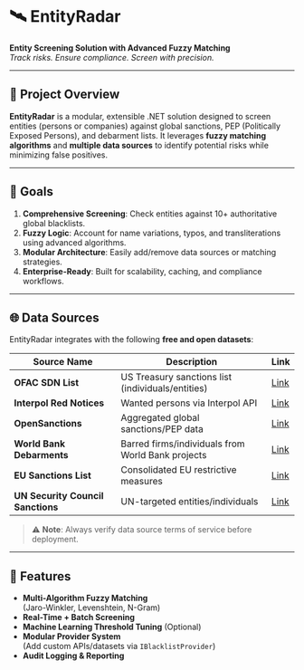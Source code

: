 ﻿# 🛰️ EntityRadar

**Entity Screening Solution with Advanced Fuzzy Matching**  
*Track risks. Ensure compliance. Screen with precision.*

---

## 📌 Project Overview

**EntityRadar** is a modular, extensible .NET solution designed to screen entities (persons or companies) against global sanctions, PEP (Politically Exposed Persons), and debarment lists. It leverages **fuzzy matching algorithms** and **multiple data sources** to identify potential risks while minimizing false positives.

---

## 🎯 Goals

1. **Comprehensive Screening**: Check entities against 10+ authoritative global blacklists.
2. **Fuzzy Logic**: Account for name variations, typos, and transliterations using advanced algorithms.
3. **Modular Architecture**: Easily add/remove data sources or matching strategies.
4. **Enterprise-Ready**: Built for scalability, caching, and compliance workflows.

---

## 🌐 Data Sources

EntityRadar integrates with the following **free and open datasets**:

| Source Name | Description | Link |
|-------------|-------------|------|
| **OFAC SDN List** | US Treasury sanctions list (individuals/entities) | [Link](https://home.treasury.gov/policy-issues/financial-sanctions/consolidated-sanctions-list-data-formats-data-schemas) |
| **Interpol Red Notices** | Wanted persons via Interpol API | [Link](https://www.interpol.int/How-we-work/Notices/View-Red-Notices) |
| **OpenSanctions** | Aggregated global sanctions/PEP data | [Link](https://www.opensanctions.org/) |
| **World Bank Debarments** | Barred firms/individuals from World Bank projects | [Link](http://projects.worldbank.org/debarred-firms-and-individuals) |
| **EU Sanctions List** | Consolidated EU restrictive measures | [Link](https://data.europa.eu/data/datasets/consolidated-list-of-sanctions?locale=en) |
| **UN Security Council Sanctions** | UN-targeted entities/individuals | [Link](https://scsanctions.un.org/search/) |

> ⚠️ **Note**: Always verify data source terms of service before deployment.

---

## 🚀 Features

- **Multi-Algorithm Fuzzy Matching**  
  (Jaro-Winkler, Levenshtein, N-Gram)
- **Real-Time + Batch Screening**
- **Machine Learning Threshold Tuning** (Optional)
- **Modular Provider System**  
  (Add custom APIs/datasets via `IBlacklistProvider`)
- **Audit Logging & Reporting**

